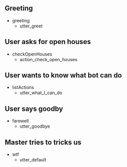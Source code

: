 ## Greeting
* greeting
   - utter_greet

## User asks for open houses
* checkOpenHouses
  - action_check_open_houses

## User wants to know what bot can do
* listActions
  - utter_what_I_can_do

## User says goodby
* farewell
  - utter_goodbye

## Master tries to tricks us
* wtf
  - utter_default
